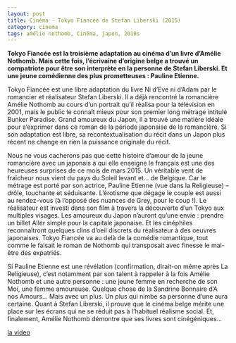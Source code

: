 ```yaml
---
layout: post
title: Cinéma - Tokyo Fiancée de Stefan Liberski (2015)
category: cinema
tags: amélie nothomb, Cinéma, japon, 2010s
---
```

**Tokyo Fiancée est la troisième adaptation au cinéma d’un livre d’Amélie Nothomb. Mais cette fois, l’écrivaine d’origine belge a trouvé un compatriote pour être son interprète en la personne de Stefan Liberski. Et une jeune comédienne des plus prometteuses : Pauline Etienne.**

Tokyo Fiancée est une libre adaptation du livre Ni d’Eve ni d’Adam par le romancier et réalisateur Stefan Liberski. Il a déjà rencontré la romancière Amélie Nothomb au cours d’un portrait qu’il réalisa pour la télévision en 2001, mais le public le connaît mieux pour son premier long métrage intitulé Bunker Paradise. Grand amoureux du Japon, il a trouvé une matière idéale pour s’exprimer dans ce roman de la période japonaise de la romancière. Si son adaptation est libre, sa recontextualisation du récit dans un Japon plus récent ne change en rien la puissance originale du récit.

Nous ne vous cacherons pas que cette histoire d’amour de la jeune romancière avec un japonais à qui elle enseigne le français est une des heureuses surprises de ce mois de mars 2015. Un véritable vent de fraîcheur nous vient du pays du Soleil levant et… de Belgique. Car le métrage est porté par son actrice, Pauline Etienne (vue dans la Religieuse) – drôle, touchante et séduisante. L’érotisme que dégage le couple est aussi au rendez-vous (à l’opposé des nuances de Grey, pour le coup !). Le réalisateur est investi dans son film à travers la découverte d’un Tokyo aux multiples visages. Les amoureux du Japon n’auront qu’une envie : prendre un billet Aller simple pour la capitale japonaise. Et les cinéphiles reconnaîtront quelques clins d’oeil discrets du réalisateur à des oeuvres japonaises. Tokyo Fiancée va au delà de la comédie romantique, tout comme le faisait le roman de Nothomb qui transposait avec finesse le mal-être des expatriés.

Si Pauline Etienne est une révélation (confirmation, dirait-on même après La Religieuse), c’est notamment par son talent à rappeler à la fois Amélie Nothomb et une autre personne : une jeune femme en recherche de son Moi, une femme amoureuse. Quelque chose de la Sandrine Bonnaire d’A nos Amours… Mais avec un plus. Un plus qui nimbe sa personne d’une aura certaine. Quant à Stefan Liberski, il prouve que le cinéma belge mérite une place sur les écrans qui ne se réduit pas à l’habituel réalisme social. Et, finalement, Amélie Nothomb démontre que ses livres sont cinégéniques…

[la video](https://youtu.be/7CnCVHj_12M)


